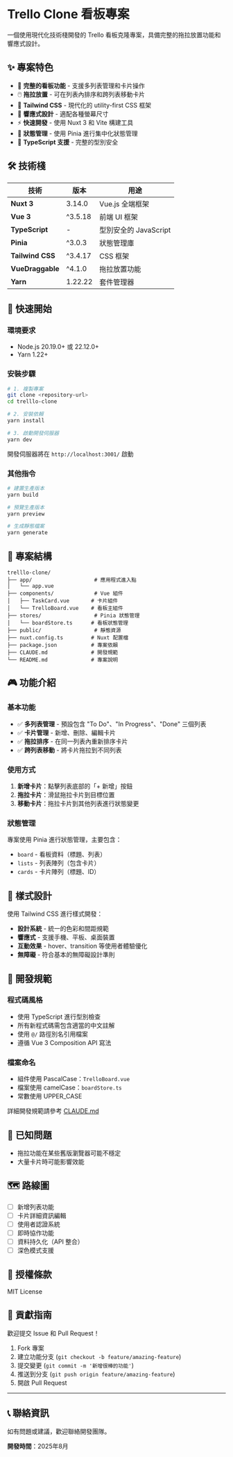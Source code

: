 # Trello Clone 看板專案

一個使用現代化技術棧開發的 Trello 看板克隆專案，具備完整的拖拉放置功能和響應式設計。

## ✨ 專案特色

- 🎯 **完整的看板功能** - 支援多列表管理和卡片操作
- 🖱️ **拖拉放置** - 可在列表內排序和跨列表移動卡片
- 🎨 **Tailwind CSS** - 現代化的 utility-first CSS 框架
- 📱 **響應式設計** - 適配各種螢幕尺寸
- ⚡ **快速開發** - 使用 Nuxt 3 和 Vite 構建工具
- 🔄 **狀態管理** - 使用 Pinia 進行集中化狀態管理
- 📝 **TypeScript 支援** - 完整的型別安全

## 🛠️ 技術棧

| 技術 | 版本 | 用途 |
|------|------|------|
| **Nuxt 3** | 3.14.0 | Vue.js 全端框架 |
| **Vue 3** | ^3.5.18 | 前端 UI 框架 |
| **TypeScript** | - | 型別安全的 JavaScript |
| **Pinia** | ^3.0.3 | 狀態管理庫 |
| **Tailwind CSS** | ^3.4.17 | CSS 框架 |
| **VueDraggable** | ^4.1.0 | 拖拉放置功能 |
| **Yarn** | 1.22.22 | 套件管理器 |

## 🚀 快速開始

### 環境要求

- Node.js 20.19.0+ 或 22.12.0+
- Yarn 1.22+

### 安裝步驟

```bash
# 1. 複製專案
git clone <repository-url>
cd trelllo-clone

# 2. 安裝依賴
yarn install

# 3. 啟動開發伺服器
yarn dev
```

開發伺服器將在 `http://localhost:3001/` 啟動

### 其他指令

```bash
# 建置生產版本
yarn build

# 預覽生產版本
yarn preview

# 生成靜態檔案
yarn generate
```

## 📁 專案結構

```
trelllo-clone/
├── app/                    # 應用程式進入點
│   └── app.vue
├── components/             # Vue 組件
│   ├── TaskCard.vue       # 卡片組件
│   └── TrelloBoard.vue    # 看板主組件
├── stores/                 # Pinia 狀態管理
│   └── boardStore.ts      # 看板狀態管理
├── public/                 # 靜態資源
├── nuxt.config.ts         # Nuxt 配置檔
├── package.json           # 專案依賴
├── CLAUDE.md              # 開發規範
└── README.md              # 專案說明
```

## 🎮 功能介紹

### 基本功能

- ✅ **多列表管理** - 預設包含 "To Do"、"In Progress"、"Done" 三個列表
- ✅ **卡片管理** - 新增、刪除、編輯卡片
- ✅ **拖拉排序** - 在同一列表內重新排序卡片
- ✅ **跨列表移動** - 將卡片拖拉到不同列表

### 使用方式

1. **新增卡片**：點擊列表底部的「+ 新增」按鈕
2. **拖拉卡片**：滑鼠拖拉卡片到目標位置
3. **移動卡片**：拖拉卡片到其他列表進行狀態變更

### 狀態管理

專案使用 Pinia 進行狀態管理，主要包含：

- `board` - 看板資料（標題、列表）
- `lists` - 列表陣列（包含卡片）
- `cards` - 卡片陣列（標題、ID）

## 🎨 樣式設計

使用 Tailwind CSS 進行樣式開發：

- **設計系統** - 統一的色彩和間距規範
- **響應式** - 支援手機、平板、桌面裝置
- **互動效果** - hover、transition 等使用者體驗優化
- **無障礙** - 符合基本的無障礙設計準則

## 🔧 開發規範

### 程式碼風格

- 使用 TypeScript 進行型別檢查
- 所有新程式碼需包含適當的中文註解
- 使用 `@/` 路徑別名引用檔案
- 遵循 Vue 3 Composition API 寫法

### 檔案命名

- 組件使用 PascalCase：`TrelloBoard.vue`
- 檔案使用 camelCase：`boardStore.ts`
- 常數使用 UPPER_CASE

詳細開發規範請參考 [CLAUDE.md](./CLAUDE.md)

## 🐛 已知問題

- 拖拉功能在某些舊版瀏覽器可能不穩定
- 大量卡片時可能影響效能

## 🗺️ 路線圖

- [ ] 新增列表功能
- [ ] 卡片詳細資訊編輯
- [ ] 使用者認證系統
- [ ] 即時協作功能
- [ ] 資料持久化（API 整合）
- [ ] 深色模式支援

## 📄 授權條款

MIT License

## 🤝 貢獻指南

歡迎提交 Issue 和 Pull Request！

1. Fork 專案
2. 建立功能分支 (`git checkout -b feature/amazing-feature`)
3. 提交變更 (`git commit -m '新增很棒的功能'`)
4. 推送到分支 (`git push origin feature/amazing-feature`)
5. 開啟 Pull Request

---

## 📞 聯絡資訊

如有問題或建議，歡迎聯絡開發團隊。

**開發時間**：2025年8月
